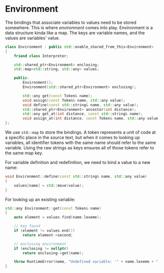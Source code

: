 # Environment

The bindings that associate variables to values need to be stored somewhere. This is where *environment* comes into play. Environment is a data structure kinda like a map. The keys are variable names, and the values are variables' value.

```cpp
class Environment : public std::enable_shared_from_this<Environment>
{
    friend class Interpreter;

    std::shared_ptr<Environment> enclosing;
    std::map<std::string, std::any> values;

    public:
        Environment();
        Environment(std::shared_ptr<Environment> enclosing);

        std::any get(const Token& name);
        void assign(const Token& name, std::any value);
        void define(const std::string& name, std::any value);
        std::shared_ptr<Environment> ancestor(int distance);
        std::any get_at(int distance, const std::string& name);
        void assign_at(int distance, const Token& name, std::any value);
};
```

We use `std::map` to store the bindings. A token represents a unit of code at a specific place in the source text, but when it comes to looking up variables, all identifier tokens with the same name should refer to the same variable. Using the raw strings as keys ensures all of those tokens refer to the same map key.

For variable definition and redefinition, we need to bind a value to a new name:

```cpp
void Environment::define(const std::string& name, std::any value)
{
    values[name] = std::move(value);
}
```

For looking up an existing variable:

```cpp
std::any Environment::get(const Token& name)
{
    auto element = values.find(name.lexeme);

    // key found
    if (element != values.end())
        return element->second;

    // enclosing environment
    if (enclosing != nullptr)
        return enclosing->get(name);

    throw RuntimeError(name, "Undefined variable: '" + name.lexeme + "'");
}
```
